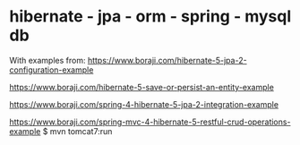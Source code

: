 # hibernate - jpa - orm - spring - mysql db

With examples from:
https://www.boraji.com/hibernate-5-jpa-2-configuration-example

https://www.boraji.com/hibernate-5-save-or-persist-an-entity-example

https://www.boraji.com/spring-4-hibernate-5-jpa-2-integration-example

https://www.boraji.com/spring-mvc-4-hibernate-5-restful-crud-operations-example
$ mvn tomcat7:run

